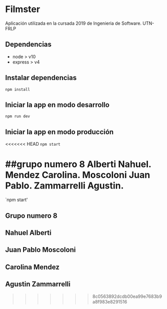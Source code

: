 # Filmster

Aplicación utilizada en la cursada 2019 de Ingenieria de Software. UTN-FRLP

## Dependencias

 - node > v10
 - express > v4

## Instalar dependencias

`npm install`

## Iniciar la app en modo desarrollo

`npm run dev`

## Iniciar la app en modo producción

<<<<<<< HEAD
`npm start`

##grupo numero 8
Alberti Nahuel.
Mendez Carolina.
Moscoloni Juan Pablo.
Zammarrelli Agustin.
=======
`npm start'
## Grupo numero 8 
## Nahuel Alberti
## Juan Pablo Moscoloni
## Carolina Mendez
## Agustin Zammarrelli 
>>>>>>> 8c0563892dcdb00ea99e7683b9a8f983e8291516
